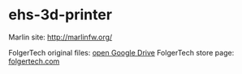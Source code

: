 # ehs-3d-printer

Marlin site: http://marlinfw.org/

FolgerTech original files: [open Google Drive](https://drive.google.com/drive/folders/0B9b1NbuMK524fldIWWVCa0xfSXAtZmttcDhrbjBMeFNWcENBdVUzWnhtWDZ2YWdHVXpoUXM)
FolgerTech store page: [folgertech.com](https://folgertech.com/products/folger-tech-reprap-2020-prusa-i3-full-aluminum-3d-printer-kit)
